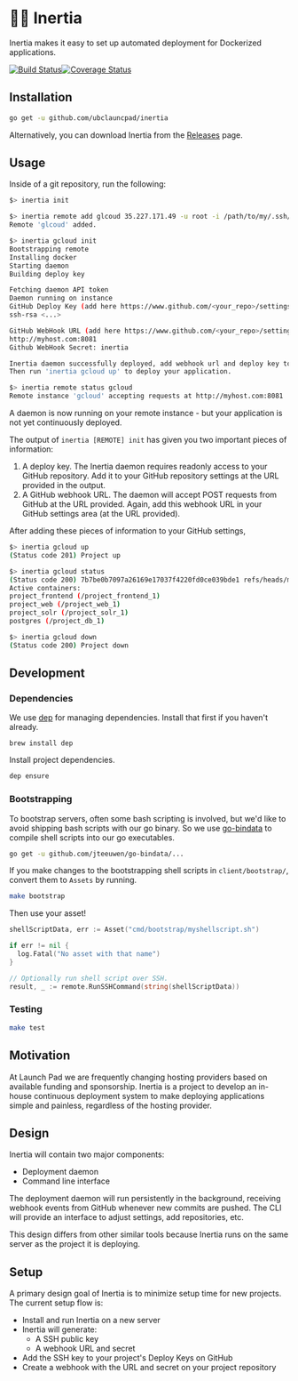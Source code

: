 # 👩‍🚀 Inertia

Inertia makes it easy to set up automated deployment for Dockerized
applications.

[![Build Status](https://travis-ci.org/ubclaunchpad/inertia.svg?branch=master)](https://travis-ci.org/ubclaunchpad/inertia)[![Coverage Status](https://coveralls.io/repos/github/ubclaunchpad/inertia/badge.svg?branch=master)](https://coveralls.io/github/ubclaunchpad/inertia?branch=master)

## Installation

```bash
go get -u github.com/ubclauncpad/inertia
```

Alternatively, you can download Inertia from the [Releases](https://github.com/ubclaunchpad/inertia/releases) page.

## Usage

Inside of a git repository, run the following:

```bash
$> inertia init

$> inertia remote add glcoud 35.227.171.49 -u root -i /path/to/my/.ssh/id_rsa
Remote 'glcoud' added.

$> inertia gcloud init
Bootstrapping remote
Installing docker
Starting daemon
Building deploy key

Fetching daemon API token
Daemon running on instance
GitHub Deploy Key (add here https://www.github.com/<your_repo>/settings/keys/new):
ssh-rsa <...>

GitHub WebHook URL (add here https://www.github.com/<your_repo>/settings/hooks/new):
http://myhost.com:8081
Github WebHook Secret: inertia

Inertia daemon successfully deployed, add webhook url and deploy key to enable it.
Then run 'inertia gcloud up' to deploy your application.

$> inertia remote status gcloud
Remote instance 'gcloud' accepting requests at http://myhost.com:8081
```

A daemon is now running on your remote instance - but your application is not yet
continuously deployed.

The output of `inertia [REMOTE] init` has given you two important pieces of information:

1. A deploy key. The Inertia daemon requires readonly access to your GitHub repository.
   Add it to your GitHub repository settings at the URL provided in the output.
2. A GitHub webhook URL. The daemon will accept POST requests from GitHub at the URL
   provided. Again, add this webhook URL in your GitHub settings area (at the URL
   provided).

After adding these pieces of information to your GitHub settings,

```bash
$> inertia gcloud up
(Status code 201) Project up

$> inertia gcloud status
(Status code 200) 7b7be0b7097a26169e17037f4220fd0ce039bde1 refs/heads/master
Active containers:
project_frontend (/project_frontend_1)
project_web (/project_web_1)
project_solr (/project_solr_1)
postgres (/project_db_1)

$> inertia gcloud down
(Status code 200) Project down
```

## Development

### Dependencies

We use [dep](https://github.com/golang/dep) for managing dependencies. Install
that first if you haven't already.

```
brew install dep
```

Install project dependencies.

```bash
dep ensure
```

### Bootstrapping

To bootstrap servers, often some bash scripting is involved,
but we'd like to avoid shipping bash scripts with our go binary.
So we use [go-bindata](https://github.com/jteeuwen/go-bindata) to
compile shell scripts into our go executables.

```bash
go get -u github.com/jteeuwen/go-bindata/...
```

If you make changes to the bootstrapping shell scripts in
`client/bootstrap/`, convert them to `Assets` by running.

```bash
make bootstrap
```

Then use your asset!

```go
shellScriptData, err := Asset("cmd/bootstrap/myshellscript.sh")

if err != nil {
  log.Fatal("No asset with that name")
}

// Optionally run shell script over SSH.
result, _ := remote.RunSSHCommand(string(shellScriptData))
```

### Testing

```bash
make test
```

## Motivation

At Launch Pad we are frequently changing hosting providers based on available
funding and sponsorship. Inertia is a project to develop an in-house continuous
deployment system to make deploying applications simple and painless, regardless
of the hosting provider.

## Design

Inertia will contain two major components:

* Deployment daemon
* Command line interface

The deployment daemon will run persistently in the background, receiving webhook
events from GitHub whenever new commits are pushed. The CLI will provide an
interface to adjust settings, add repositories, etc.

This design differs from other similar tools because Inertia runs on the same
server as the project it is deploying.

## Setup

A primary design goal of Inertia is to minimize setup time for new projects. The
current setup flow is:

* Install and run Inertia on a new server
* Inertia will generate:
  * A SSH public key
  * A webhook URL and secret
* Add the SSH key to your project's Deploy Keys on GitHub
* Create a webhook with the URL and secret on your project repository
